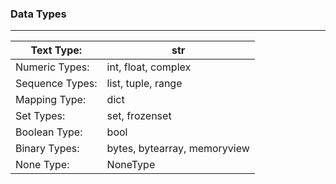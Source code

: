 ### Data Types
-----------------------------
| Text Type:      | str                          |
|-----------------|------------------------------|
| Numeric Types:  | int, float, complex          |
| Sequence Types: | list, tuple, range           |
| Mapping Type:   | dict                         |
| Set Types:      | set, frozenset               |
| Boolean Type:   | bool                         |
| Binary Types:   | bytes, bytearray, memoryview |
| None Type:      | NoneType                     |
